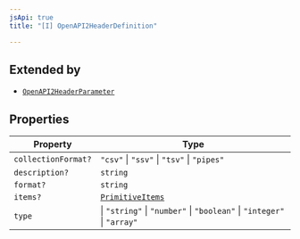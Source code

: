 ```yaml
---
jsApi: true
title: "[I] OpenAPI2HeaderDefinition"

---
```

## Extended by

- [`OpenAPI2HeaderParameter`](OpenAPI2HeaderParameter.md)

## Properties

| Property | Type |
| ------ | ------ |
| `collectionFormat?` | `"csv"` \| `"ssv"` \| `"tsv"` \| `"pipes"` |
| `description?` | `string` |
| `format?` | `string` |
| `items?` | [`PrimitiveItems`](PrimitiveItems.md) |
| `type` | \| `"string"` \| `"number"` \| `"boolean"` \| `"integer"` \| `"array"` |
